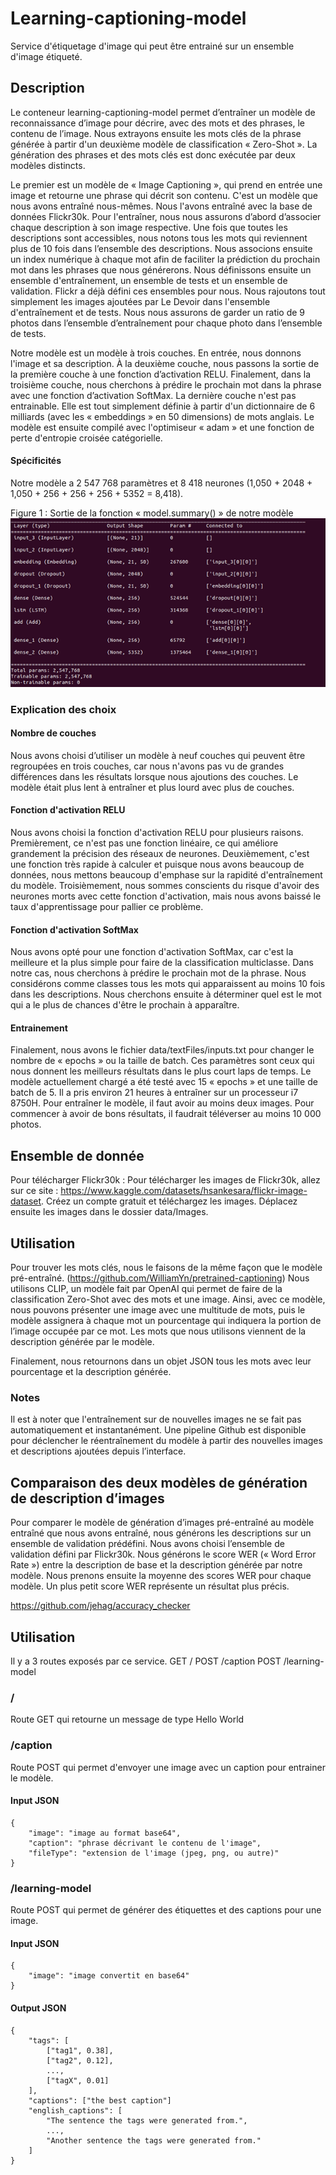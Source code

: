 # Learning-captioning-model
Service d'étiquetage d'image qui peut être entrainé sur un ensemble d'image étiqueté.

## Description
Le conteneur learning-captioning-model permet d’entraîner un modèle de reconnaissance d’image pour décrire, avec des mots et des phrases, le contenu de l’image. Nous extrayons ensuite les mots clés de la phrase générée à partir d'un deuxième modèle de classification « Zero-Shot ». La génération des phrases et des mots clés est donc exécutée par deux modèles distincts.
 
Le premier est un modèle de « Image Captioning », qui prend en entrée une image et retourne une phrase qui décrit son contenu. C'est un modèle que nous avons entraîné nous-mêmes. Nous l'avons entraîné avec la base de données Flickr30k. Pour l'entraîner, nous nous assurons d’abord d’associer chaque description à son image respective. Une fois que toutes les descriptions sont accessibles, nous notons tous les mots qui reviennent plus de 10 fois dans l’ensemble des descriptions. Nous associons ensuite un index numérique à chaque mot afin de faciliter la prédiction du prochain mot dans les phrases que nous générerons. Nous définissons ensuite un ensemble d'entraînement, un ensemble de tests et un ensemble de validation. Flickr a déjà défini ces ensembles pour nous. Nous rajoutons tout simplement les images ajoutées par Le Devoir dans l'ensemble d'entraînement et de tests. Nous nous assurons de garder un ratio de 9 photos dans l’ensemble d’entraînement pour chaque photo dans l’ensemble de tests.
 
Notre modèle est un modèle à trois couches. En entrée, nous donnons l'image et sa description. À la deuxième couche, nous passons la sortie de la première couche à une fonction d’activation RELU. Finalement, dans la troisième couche, nous cherchons à prédire le prochain mot dans la phrase avec une fonction d’activation SoftMax. La dernière couche n'est pas entrainable. Elle est tout simplement définie à partir d'un dictionnaire de 6 milliards (avec les « embeddings » en 50 dimensions) de mots anglais. Le modèle est ensuite compilé avec l'optimiseur « adam » et une fonction de perte d'entropie croisée catégorielle.
 
#### Spécificités
Notre modèle a 2 547 768 paramètres et 8 418 neurones (1,050 + 2048 + 1,050 + 256 + 256 + 256 + 5352 = 8,418).

Figure 1 : Sortie de la fonction « model.summary() » de notre modèle
![Figure 1](https://github.com/WilliamYn/learning-captioning-model/blob/main/figures/Picture1.png)

### Explication des choix

#### Nombre de couches 
Nous avons choisi d’utiliser un modèle à neuf couches qui peuvent être regroupées en trois couches, car nous n'avons pas vu de grandes différences dans les résultats lorsque nous ajoutions des couches. Le modèle était plus lent à entraîner et plus lourd avec plus de couches. 

#### Fonction d'activation RELU
Nous avons choisi la fonction d'activation RELU pour plusieurs raisons. Premièrement, ce n'est pas une fonction linéaire, ce qui améliore grandement la précision des réseaux de neurones. Deuxièmement, c'est une fonction très rapide à calculer et puisque nous avons beaucoup de données, nous mettons beaucoup d'emphase sur la rapidité d'entraînement du modèle. Troisièmement, nous sommes conscients du risque d'avoir des neurones morts avec cette fonction d'activation, mais nous avons baissé le taux d'apprentissage pour pallier ce problème.

#### Fonction d'activation SoftMax
Nous avons opté pour une fonction d'activation SoftMax, car c'est la meilleure et la plus simple pour faire de la classification multiclasse. Dans notre cas, nous cherchons à prédire le prochain mot de la phrase. Nous considérons comme classes tous les mots qui apparaissent au moins 10 fois dans les descriptions. Nous cherchons ensuite à déterminer quel est le mot qui a le plus de chances d'être le prochain à apparaître.

#### Entrainement
Finalement, nous avons le fichier data/textFiles/inputs.txt pour changer le nombre de « epochs » ou la taille de batch. Ces paramètres sont ceux qui nous donnent les meilleurs résultats dans le plus court laps de temps. Le modèle actuellement chargé a été testé avec 15 « epochs » et une taille de batch de 5. Il a pris environ 21 heures à entraîner sur un processeur i7 8750H. Pour entraîner le modèle, il faut avoir au moins deux images. Pour commencer à avoir de bons résultats, il faudrait téléverser au moins 10 000 photos. 


## Ensemble de donnée
Pour télécharger Flickr30k : Pour télécharger les images de Flickr30k, allez sur ce site : https://www.kaggle.com/datasets/hsankesara/flickr-image-dataset. Créez un compte gratuit et téléchargez les images. Déplacez ensuite les images dans le dossier data/Images.

## Utilisation
Pour trouver les mots clés, nous le faisons de la même façon que le modèle pré-entraîné. (https://github.com/WilliamYn/pretrained-captioning)
Nous utilisons CLIP, un modèle fait par OpenAI qui permet de faire de la classification Zero-Shot avec des mots et une image. Ainsi, avec ce modèle, nous pouvons présenter une image avec une multitude de mots, puis le modèle assignera à chaque mot un pourcentage qui indiquera la portion de l’image occupée par ce mot. Les mots que nous utilisons viennent de la description générée par le modèle. 

Finalement, nous retournons dans un objet JSON tous les mots avec leur pourcentage et la description générée. 

### Notes
Il est à noter que l'entraînement sur de nouvelles images ne se fait pas automatiquement et instantanément. Une pipeline Github est disponible pour déclencher le réentraînement du modèle à partir des nouvelles images et descriptions ajoutées depuis l’interface.

## Comparaison des deux modèles de génération de description d’images
Pour comparer le modèle de génération d’images pré-entraîné au modèle entraîné que nous avons entraîné, nous générons les descriptions sur un ensemble de validation prédéfini. Nous avons choisi l’ensemble de validation défini par Flickr30k. Nous générons le score WER (« Word Error Rate ») entre la description de base et la description générée par notre modèle. Nous prenons ensuite la moyenne des scores WER pour chaque modèle. Un plus petit score WER représente un résultat plus précis.

https://github.com/jehag/accuracy_checker

## Utilisation
Il y a 3 routes exposés par ce service.
GET /
POST /caption
POST /learning-model

### /
Route GET qui retourne un message de type Hello World

### /caption
Route POST qui permet d'envoyer une image avec un caption pour entrainer le modèle.

#### Input JSON
```
{
    "image": "image au format base64",
    "caption": "phrase décrivant le contenu de l'image",
    "fileType": "extension de l'image (jpeg, png, ou autre)"
}
```

### /learning-model
Route POST qui permet de générer des étiquettes et des captions pour une image.


#### Input JSON
```
{
    "image": "image convertit en base64"
}
```
#### Output JSON
```
{
    "tags": [
        ["tag1", 0.38],
        ["tag2", 0.12],
        ...,
        ["tagX", 0.01]
    ],
    "captions": ["the best caption"]
    "english_captions": [
        "The sentence the tags were generated from.",
        ...,
        "Another sentence the tags were generated from."
    ]
}
```
